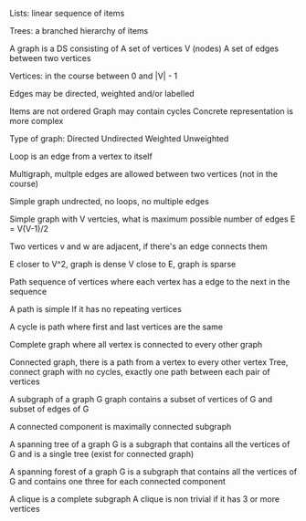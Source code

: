 Lists: linear sequence of items

Trees: a branched hierarchy of items

A graph is a DS consisting of 
A set of vertices V (nodes)
A set of edges between two vertices

Vertices: in the course between 0 and |V| - 1

Edges may be directed, weighted and/or labelled

Items are not ordered
Graph may contain cycles
Concrete representation is more complex

Type of graph:
Directed
Undirected
Weighted
Unweighted

Loop is an edge from a vertex to itself

Multigraph,
multple edges are allowed between two vertices (not in the course)

Simple graph
undrected, no loops, no multiple edges

Simple graph with V vertcies, what is maximum possible number of edges
E = V(V-1)/2

Two vertices v and w are adjacent, if there's an edge connects them

E closer to V^2, graph is dense
V close to E, graph is sparse

Path
sequence of vertices where each vertex has a edge to the next in the sequence

A path is simple
If it has no repeating vertices

A cycle is path where first and last vertices are the same

Complete graph where all vertex is connected to every other graph

Connected graph, there is a path from a vertex to every other vertex
Tree, connect graph with no cycles, exactly one path between each pair of vertices

A subgraph of a graph G
graph contains a subset of vertices of G and subset of edges of G

A connected component is maximally connected subgraph

A spanning tree of a graph G 
is a subgraph that contains all the vertices of G and is a single tree (exist for connected graph)

A spanning forest of a graph G
is a subgraph that contains all the vertices of G and contains one three for each connected component

A clique is a complete subgraph
A clique is non trivial if it has 3 or more vertices

